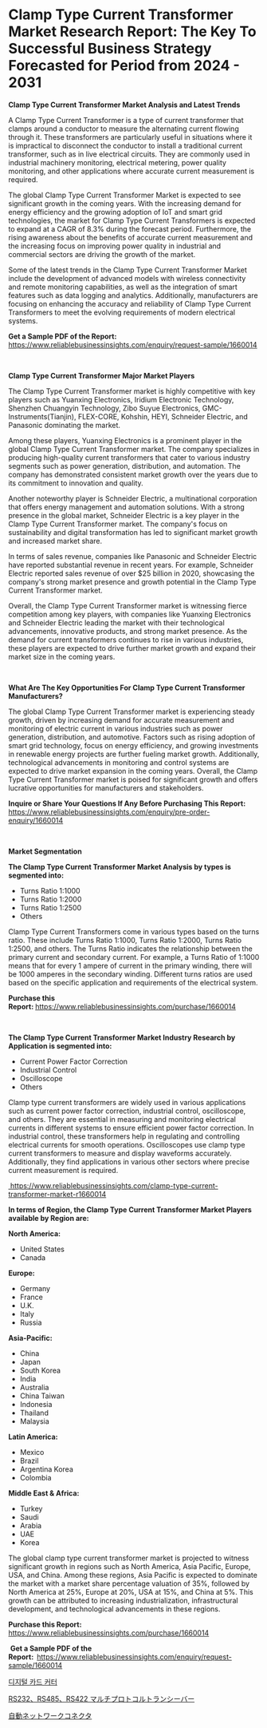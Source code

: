 <p><h1>Clamp Type Current Transformer Market Research Report: The Key To Successful Business Strategy Forecasted for Period from 2024 - 2031</h1></p><p><strong>Clamp Type Current Transformer Market Analysis and Latest Trends</strong></p>
<p><p>A Clamp Type Current Transformer is a type of current transformer that clamps around a conductor to measure the alternating current flowing through it. These transformers are particularly useful in situations where it is impractical to disconnect the conductor to install a traditional current transformer, such as in live electrical circuits. They are commonly used in industrial machinery monitoring, electrical metering, power quality monitoring, and other applications where accurate current measurement is required.</p><p>The global Clamp Type Current Transformer Market is expected to see significant growth in the coming years. With the increasing demand for energy efficiency and the growing adoption of IoT and smart grid technologies, the market for Clamp Type Current Transformers is expected to expand at a CAGR of 8.3% during the forecast period. Furthermore, the rising awareness about the benefits of accurate current measurement and the increasing focus on improving power quality in industrial and commercial sectors are driving the growth of the market.</p><p>Some of the latest trends in the Clamp Type Current Transformer Market include the development of advanced models with wireless connectivity and remote monitoring capabilities, as well as the integration of smart features such as data logging and analytics. Additionally, manufacturers are focusing on enhancing the accuracy and reliability of Clamp Type Current Transformers to meet the evolving requirements of modern electrical systems.</p></p>
<p><strong>Get a Sample PDF of the Report:&nbsp;</strong> <a href="https://www.reliablebusinessinsights.com/enquiry/request-sample/1660014">https://www.reliablebusinessinsights.com/enquiry/request-sample/1660014</a></p>
<p>&nbsp;</p>
<p><strong>Clamp Type Current Transformer Major Market Players</strong></p>
<p><p>The Clamp Type Current Transformer market is highly competitive with key players such as Yuanxing Electronics, Iridium Electronic Technology, Shenzhen Chuangyin Technology, Zibo Suyue Electronics, GMC-Instruments(Tianjin), FLEX-CORE, Kohshin, HEYI, Schneider Electric, and Panasonic dominating the market.</p><p>Among these players, Yuanxing Electronics is a prominent player in the global Clamp Type Current Transformer market. The company specializes in producing high-quality current transformers that cater to various industry segments such as power generation, distribution, and automation. The company has demonstrated consistent market growth over the years due to its commitment to innovation and quality.</p><p>Another noteworthy player is Schneider Electric, a multinational corporation that offers energy management and automation solutions. With a strong presence in the global market, Schneider Electric is a key player in the Clamp Type Current Transformer market. The company's focus on sustainability and digital transformation has led to significant market growth and increased market share.</p><p>In terms of sales revenue, companies like Panasonic and Schneider Electric have reported substantial revenue in recent years. For example, Schneider Electric reported sales revenue of over $25 billion in 2020, showcasing the company's strong market presence and growth potential in the Clamp Type Current Transformer market.</p><p>Overall, the Clamp Type Current Transformer market is witnessing fierce competition among key players, with companies like Yuanxing Electronics and Schneider Electric leading the market with their technological advancements, innovative products, and strong market presence. As the demand for current transformers continues to rise in various industries, these players are expected to drive further market growth and expand their market size in the coming years.</p></p>
<p>&nbsp;</p>
<p><strong>What Are The Key Opportunities For Clamp Type Current Transformer Manufacturers?</strong></p>
<p><p>The global Clamp Type Current Transformer market is experiencing steady growth, driven by increasing demand for accurate measurement and monitoring of electric current in various industries such as power generation, distribution, and automotive. Factors such as rising adoption of smart grid technology, focus on energy efficiency, and growing investments in renewable energy projects are further fueling market growth. Additionally, technological advancements in monitoring and control systems are expected to drive market expansion in the coming years. Overall, the Clamp Type Current Transformer market is poised for significant growth and offers lucrative opportunities for manufacturers and stakeholders.</p></p>
<p><strong>Inquire or Share Your Questions If Any Before Purchasing This Report:</strong> <a href="https://www.reliablebusinessinsights.com/enquiry/pre-order-enquiry/1660014">https://www.reliablebusinessinsights.com/enquiry/pre-order-enquiry/1660014</a></p>
<p>&nbsp;</p>
<p><strong>Market Segmentation</strong></p>
<p><strong>The Clamp Type Current Transformer Market Analysis by types is segmented into:</strong></p>
<p><ul><li>Turns Ratio 1:1000</li><li>Turns Ratio 1:2000</li><li>Turns Ratio 1:2500</li><li>Others</li></ul></p>
<p><p>Clamp Type Current Transformers come in various types based on the turns ratio. These include Turns Ratio 1:1000, Turns Ratio 1:2000, Turns Ratio 1:2500, and others. The Turns Ratio indicates the relationship between the primary current and secondary current. For example, a Turns Ratio of 1:1000 means that for every 1 ampere of current in the primary winding, there will be 1000 amperes in the secondary winding. Different turns ratios are used based on the specific application and requirements of the electrical system.</p></p>
<p><strong>Purchase this Report:&nbsp;</strong><a href="https://www.reliablebusinessinsights.com/purchase/1660014">https://www.reliablebusinessinsights.com/purchase/1660014</a></p>
<p>&nbsp;</p>
<p><strong>The Clamp Type Current Transformer Market Industry Research by Application is segmented into:</strong></p>
<p><ul><li>Current Power Factor Correction</li><li>Industrial Control</li><li>Oscilloscope</li><li>Others</li></ul></p>
<p><p>Clamp type current transformers are widely used in various applications such as current power factor correction, industrial control, oscilloscope, and others. They are essential in measuring and monitoring electrical currents in different systems to ensure efficient power factor correction. In industrial control, these transformers help in regulating and controlling electrical currents for smooth operations. Oscilloscopes use clamp type current transformers to measure and display waveforms accurately. Additionally, they find applications in various other sectors where precise current measurement is required.</p></p>
<p><a href="https://www.reliablebusinessinsights.com/clamp-type-current-transformer-market-r1660014">&nbsp;https://www.reliablebusinessinsights.com/clamp-type-current-transformer-market-r1660014</a></p>
<p><strong>In terms of Region, the Clamp Type Current Transformer Market Players available by Region are:</strong></p>
<p>
    <p> <strong> North America: </strong>
        <ul>
            <li>United States</li>
            <li>Canada</li>
        </ul>
        </p> 
    <p> <strong> Europe: </strong>
        <ul>
            <li>Germany</li>
            <li>France</li>
            <li>U.K.</li>
            <li>Italy</li>
            <li>Russia</li>
        </ul>
        </p> 
    <p> <strong> Asia-Pacific: </strong>
        <ul>
            <li>China</li>
            <li>Japan</li>
            <li>South Korea</li>
            <li>India</li>
            <li>Australia</li>
            <li>China Taiwan</li>
            <li>Indonesia</li>
            <li>Thailand</li>
            <li>Malaysia</li>
        </ul>
        </p> 
    <p> <strong> Latin America: </strong>
        <ul>
            <li>Mexico</li>
            <li>Brazil</li>
            <li>Argentina Korea</li>
            <li>Colombia</li>
        </ul>
        </p> 
    <p> <strong> Middle East & Africa: </strong>
        <ul>
            <li>Turkey</li>
            <li>Saudi</li>
            <li>Arabia</li>
            <li>UAE</li>
            <li>Korea</li>
        </ul>
    </p>
    </p>
<p><p>The global clamp type current transformer market is projected to witness significant growth in regions such as North America, Asia Pacific, Europe, USA, and China. Among these regions, Asia Pacific is expected to dominate the market with a market share percentage valuation of 35%, followed by North America at 25%, Europe at 20%, USA at 15%, and China at 5%. This growth can be attributed to increasing industrialization, infrastructural development, and technological advancements in these regions.</p></p>
<p><strong>Purchase this Report: </strong><a href="https://www.reliablebusinessinsights.com/purchase/1660014">https://www.reliablebusinessinsights.com/purchase/1660014</a></p>
<p>&nbsp;<strong>Get a Sample PDF of the Report:&nbsp;&nbsp;</strong><a href="https://www.reliablebusinessinsights.com/enquiry/request-sample/1660014">https://www.reliablebusinessinsights.com/enquiry/request-sample/1660014</a></p>
<p><strong></strong></p>
<p><p><a href="https://github.com/Edwards13Jessica/Market-Research-Report-List-1/blob/main/3814225159224.md">디지털 카드 커터</a></p><p><a href="https://medium.com/@hugofirst21/rs232-rs485-rs422-9d084fbb5c5f">RS232、RS485、RS422 マルチプロトコルトランシーバー</a></p><p><a href="https://medium.com/@kelscdowell78456/%E3%82%AA%E3%83%BC%E3%83%88%E3%83%8D%E3%83%83%E3%83%88%E3%83%AF%E3%83%BC%E3%82%AF%E3%82%B3%E3%83%8D%E3%82%AF%E3%82%BF%E3%81%AE%E5%B8%82%E5%A0%B4%E3%82%B7%E3%82%A7%E3%82%A2%E3%81%A8%E5%B8%82%E5%A0%B4%E5%88%86%E6%9E%90-%E6%88%90%E9%95%B7%E3%83%88%E3%83%AC%E3%83%B3%E3%83%89%E3%81%A82024%E5%B9%B4%E3%81%8B%E3%82%892031%E5%B9%B4%E3%81%BE%E3%81%A7%E3%81%AE%E4%BA%88%E6%B8%AC-0461321b9f51">自動ネットワークコネクタ</a></p></p>